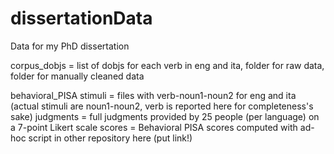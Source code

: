 # dissertationData
Data for my PhD dissertation

corpus_dobjs = list of dobjs for each verb in eng and ita, folder for raw data, folder for manually cleaned data

behavioral_PISA
  stimuli = files with verb-noun1-noun2 for eng and ita (actual stimuli are noun1-noun2, verb is reported here for completeness's sake)
  judgments = full judgments provided by 25 people (per language) on a 7-point Likert scale
  scores = Behavioral PISA scores computed with ad-hoc script in other repository here (put link!)
